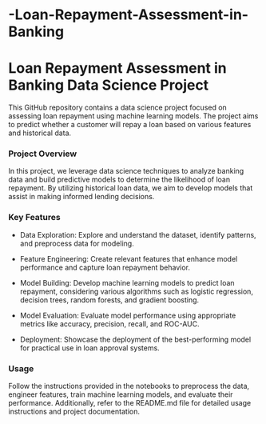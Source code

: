 # -Loan-Repayment-Assessment-in-Banking

# Loan Repayment Assessment in Banking Data Science Project

This GitHub repository contains a data science project focused on assessing loan repayment using machine learning models. The project aims to predict whether a customer will repay a loan based on various features and historical data.

### Project Overview
In this project, we leverage data science techniques to analyze banking data and build predictive models to determine the likelihood of loan repayment. By utilizing historical loan data, we aim to develop models that assist in making informed lending decisions.

### Key Features
- Data Exploration: Explore and understand the dataset, identify patterns, and preprocess data for modeling.
  
- Feature Engineering: Create relevant features that enhance model performance and capture loan repayment behavior.

- Model Building: Develop machine learning models to predict loan repayment, considering various algorithms such as logistic regression, decision trees, random forests, and gradient boosting.

- Model Evaluation: Evaluate model performance using appropriate metrics like accuracy, precision, recall, and ROC-AUC.

- Deployment: Showcase the deployment of the best-performing model for practical use in loan approval systems.



### Usage
Follow the instructions provided in the notebooks to preprocess the data, engineer features, train machine learning models, and evaluate their performance. Additionally, refer to the README.md file for detailed usage instructions and project documentation.
